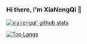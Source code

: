 <!-- ###  👋 Hey!
I'm a software enginner
![](https://s1.ax1x.com/2020/07/18/UcmlyF.png)
-->
### Hi there, I'm XiaNengQi 👋


[![xianengqi' github stats](https://github-readme-stats.vercel.app/api?username=xianengqi)](https://github.com/anuraghazra/github-readme-stats)


[![Top Langs](https://github-readme-stats.vercel.app/api/top-langs/?username=xianengqi)](https://github.com/anuraghazra/github-readme-stats)
<!-- ### 努力成为全栈工程师！投资自己，收获快乐！网络一线牵，相逢即是缘！看到我主页的小伙伴，帮忙star我一下哈！ -->
<!--
**xianengqi/xianengqi** is a ✨ _special_ ✨ repository because its `README.md` (this file) appears on your GitHub profile.

Here are some ideas to get you started:

- 🔭 I’m currently working on ...
- 🌱 I’m currently learning ...
- 👯 I’m looking to collaborate on ...
- 🤔 I’m looking for help with ...
- 💬 Ask me about ...
- 📫 How to reach me: ...
- 😄 Pronouns: ...
- ⚡ Fun fact: ...
-->

